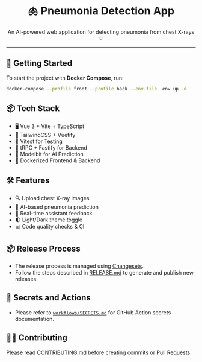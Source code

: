 <h1 align="center">🫁 Pneumonia Detection App</h1>

<p align="center">An AI-powered web application for detecting pneumonia from chest X-rays 💡</p>

---

## 🚀 Getting Started

To start the project with **Docker Compose**, run:

```bash
docker-compose --profile front --profile back --env-file .env up -d
```

## 📦 Tech Stack

- 🖥️ Vue 3 + Vite + TypeScript
- 🎨 TailwindCSS + Vuetify
- 🧪 Vitest for Testing
- 🔬 tRPC + Fastify for Backend
- 🧠 Modelbit for AI Prediction
- 🐳 Dockerized Frontend & Backend

## 🛠️ Features

- 🔍 Upload chest X-ray images
- 🤖 AI-based pneumonia prediction
- 💬 Real-time assistant feedback
- 🌓 Light/Dark theme toggle
- 📊 Code quality checks & CI

## 📦 Release Process

- The release process is managed using [Changesets](./RELEASE.md).
- Follow the steps described in [RELEASE.md](./RELEASE.md) to generate and publish new releases.

## 🔐 Secrets and Actions

- Please refer to [`workflows/SECRETS.md`](./.github/workflows/SECRETS.md) for GitHub Action secrets documentation.

## 🧑‍💻 Contributing

Please read [CONTRIBUTING.md](./CONTRIBUTING.md) before creating commits or Pull Requests.
